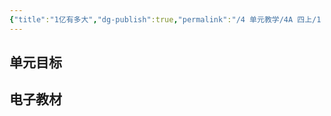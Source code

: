 ```yaml
---
{"title":"1亿有多大","dg-publish":true,"permalink":"/4 单元教学/4A 四上/1 亿有多大/","dgPassFrontmatter":true,"noteIcon":""}
---
```



## 单元目标


## 电子教材


